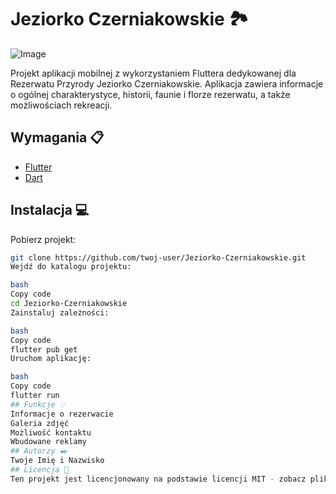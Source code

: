 # Jeziorko Czerniakowskie 🏞️

![Image](https://link-do-obrazka)

Projekt aplikacji mobilnej z wykorzystaniem Fluttera dedykowanej dla Rezerwatu Przyrody Jeziorko Czerniakowskie. Aplikacja zawiera informacje o ogólnej charakterystyce, historii, faunie i florze rezerwatu, a także możliwościach rekreacji.

## Wymagania 📋

- [Flutter](https://flutter.dev)
- [Dart](https://dart.dev)

## Instalacja 💻

Pobierz projekt:

```bash
git clone https://github.com/twoj-user/Jeziorko-Czerniakowskie.git
Wejdź do katalogu projektu:

bash
Copy code
cd Jeziorko-Czerniakowskie
Zainstaluj zależności:

bash
Copy code
flutter pub get
Uruchom aplikację:

bash
Copy code
flutter run
## Funkcje 💡
Informacje o rezerwacie
Galeria zdjęć
Możliwość kontaktu
Wbudowane reklamy
## Autorzy ✒️
Twoje Imię i Nazwisko
## Licencja 📄
Ten projekt jest licencjonowany na podstawie licencji MIT - zobacz plik LICENSE.md aby uzyskać szczegóły.
